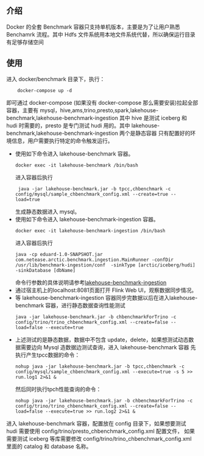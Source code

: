 ## 介绍
Docker 的全套 Benchmark 容器只支持单机版本，主要是为了让用户熟悉 Benchamrk 流程。其中 Hdfs 文件系统用本地文件系统代替，所以确保运行目录有足够存储空间

## 使用
进入 docker/benchmark 目录下，执行：
```
    docker-compose up -d
```
即可通过 docker-compose (如果没有 docker-compose 那么需要安装)拉起全部容器，主要有 mysql，hive,ams,trino,presto,spark,lakehouse-benchmark,lakehouse-benchmark-ingestion
其中 hive 是测试 iceberg 和 hudi 时需要的，presto 是专门测试 hudi 用的。其中 lakehouse-benchmark,lakehouse-benchmark-ingestion 两个是静态容器
只有配置好的环境信息，用户需要执行特定的命令触发运行。

 - 使用如下命令进入 lakehouse-benchmark 容器。
   ```
   docker exec -it lakehouse-benchmark /bin/bash
   ```
   进入容器后执行
   ```
    java -jar lakehouse-benchmark.jar -b tpcc,chbenchmark -c config/mysql/sample_chbenchmark_config.xml --create=true --load=true
   ```
   生成静态数据进入 mysql。
 - 使用如下命令进入 lakehouse-benchmark-ingestion 容器。
   ```
   docker exec -it lakehouse-benchmark-ingestion /bin/bash
   ```
   进入容器后执行
   ``` 
   java -cp eduard-1.0-SNAPSHOT.jar com.netease.arctic.benchmark.ingestion.MainRunner -confDir /usr/lib/benchmark-ingestion/conf  -sinkType [arctic/iceberg/hudi] -sinkDatabase [dbName]
   ```
   命令行参数的具体说明请参考[lakehouse-benchmark-ingestion](https://github.com/NetEase/lakehouse-benchmark-ingestion)
 - 通过宿主机上的localhost:8081页面打开 Flink Web UI，观察数据同步情况。
 - 等 lakehouse-benchmark-ingestion 容器同步完数据以后在进入lakehouse-benchmark 容器，进行静态数据查询性能测试
   ```
   java -jar lakehouse-benchmark.jar -b chbenchmarkForTrino -c config/trino/trino_chbenchmark_config.xml --create=false --load=false --execute=true
   ```
 - 上述测试的是静态数据，数据中不包含 update，delete，如果想测试动态数据需要边向 Mysql 造数据边测试查询，进入 lakehouse-benchmark 容器
   先执行产生tpcc数据的命令：
   ```
   nohup java -jar lakehouse-benchmark.jar -b tpcc,chbenchmark -c config/mysql/sample_chbenchmark_config.xml --execute=true -s 5 >> run.log1 2>&1 &
   ```
   然后同时执行tpch性能查询的命令：
   ```
   nohup java -jar lakehouse-benchmark.jar -b chbenchmarkForTrino -c config/trino/trino_chbenchmark_config.xml --create=false --load=false --execute=true >> run.log2 2>&1 &
   ```
   
 进入 lakehouse-benchmark 容器，配置放在 config 目录下，如果想要测试 hudi 需要使用 config/trino/presto_chbenchmark_config.xml 配置文件，
 如果需要测试 iceberg 等库需要修改 config/trino/trino_chbenchmark_config.xml 里面的 catalog 和 database 名称。